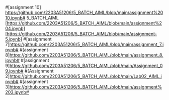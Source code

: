 #[assignment 10] https://github.com/2203A51206/5_BATCH_AIML/blob/main/assignment%2010.ipynb# 5_BATCH_AIML
[https://github.com/2203A51206/5_BATCH_AIML/blob/main/assignment%204.ipynb]
[https://github.com/2203A51206/5_BATCH_AIML/blob/main/assignment-5.ipynb]
#[assignment 7]https://github.com/2203A51206/5_BATCH_AIML/blob/main/assignment_7.ipynb#
#[assignment 8]https://github.com/2203A51206/5_BATCH_AIML/blob/main/assignment_8.ipynb#
#[assignment 9]https://github.com/2203A51206/5_BATCH_AIML/blob/main/Assignment_09.ipynb#
#[Assignment 2]https://github.com/2203A51206/5_BATCH_AIML/blob/main/Lab02_AIML.ipynb#
#[assignment 3]https://github.com/2203A51206/5_BATCH_AIML/blob/main/assignment%203.ipynb#
